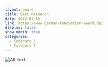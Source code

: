 ```yaml
---
layout: award
title: Best Research
date: 2022-03-15
link: https://www.german-innovation-award.de/
display: false
show_month: true
categories:
  - Category 1
  - Category 2
---
```


<img src="https://www.german-innovation-award.de/fileadmin/_processed_/3/c/csm_3-Preisverleihung-German-Innovation-Award-2022_d18abecce5.jpg" alt="Alt Text" style="max-width:50%; text-align: center">
